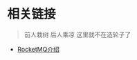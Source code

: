 

# 相关链接

> 前人栽树 后人乘凉 这里就不在造轮子了


- [RocketMQ介绍](https://www.cnblogs.com/weifeng1463/p/12889300.html)  


